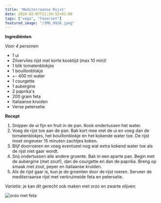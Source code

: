 ```yaml
---
title: 'Mediterraanse Rijst'
date: 2024-02-07T11:39:52+01:00
tags: ["vega", "favoriet"]
featured_image: "/IMG_0926.jpeg"
---
```


**Ingrediënten**

*Voor 4 personen*
- 1 ui
- Zilvervlies rijst met korte kooktijd (max 10 min)!
- 1 blik tomatenblokjes
- 1 bouillonblokje
- +- 400 ml water
- 1 courgette
- 1 aubergine
- 2 paprika's
- 200 gram feta
- Italiaanse kruiden
- Verse peterselie

**Recept**
1. Snipper de ui fijn en fruit in de pan. Kook ondertussen het water.
2. Voeg de rijst toe aan de pan. Bak kort mee met de ui en voeg dan de tomatenblokjes, het bouillonblokje en het kokende water toe. De rijst moet ongeveer 15 minuten zachtjes koken.
3. Blijf doorroeren en voeg eventueel nog wat extra kokend water toe als de rijst niet gaar wordt. 
4. Snij ondertussen alle andere groente. Bak in een aparte pan. Begin met de aubergine (met zout!), dan de courgette en dan de paprika. Breng op smaak met zout, peper en italiaanse kruiden.
5. Als de rijst gaar is, kun je de groenten door de rijst roeren. Serveer de mediterraanse rijst met verkruimelde feta en peterselie.

*Variatie*: je kan dit gerecht ook maken met orzo en zwarte olijven:

![orzo met feta](/IMG_3746.jpeg)
